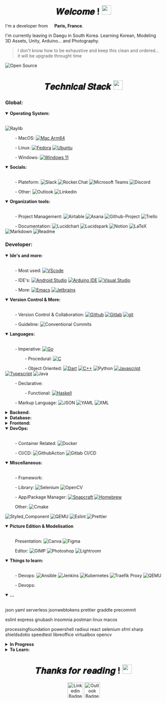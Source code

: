 <h1 align="center">𝑾𝒆𝒍𝒄𝒐𝒎𝒆 ! <img src="https://emojis.slackmojis.com/emojis/images/1531849430/4246/blob-sunglasses.gif?1531849430" width="30"/></h1>

I'm a developer from <img src="https://cdn-icons-png.flaticon.com/512/197/197560.png" width="13"/> **Paris, France**.

I'm currently leaving in Daegu in South Korea. Learning Korean, Modeling 3D Assets, Unity, Arduino... and Photography.

> I don't know how to be exhaustive and keep this clean and ordered... it will be upgrade throught time
 
<img src="https://badges.frapsoft.com/os/v2/open-source.svg?v=103" alt="Open Source"/>


<!-- ![ghchart](https://ghchart.rshah.org/perry-chouteau)-->

<!--![GitHub Stats](https://github-readme-stats.vercel.app/api?username=perry-chouteau&show_icons=true&theme=dark&disable_animations=true)-->
<!--[![Top Langs](https://github-readme-stats.vercel.app/api/top-langs/?username=perry-chouteau&hide=cmake,makefile,html,css,scss,objective-c,perl&langs_count=10&layout=compact&theme=dark&disable_animations=true)](https://github.com/Perry-chouteau/Perry-chouteau)-->

<h1 align=center>𝑻𝒆𝒄𝒉𝒏𝒊𝒄𝒂𝒍 𝑺𝒕𝒂𝒄𝒌 <img src="https://emojis.slackmojis.com/emojis/images/1643514558/5570/confused_dog.gif?1643514558" width="30"/></h1>

<!------------------------------------------------------------------------------------------------------------
-
- Global
-
-------------------------------------------------------------------------------------------------------------->
<h3>Global:</h3>


<details open>
  <summary><b>Operating System:</b></summary>
  <br/>

![Raylib](https://img.shields.io/badge/-Raylib%20Arm64-FFFFFF?style=flat&logo=https://www.raylib.com/common/img/raylib_logo.png&logoColor=black)

        - MacOS:
[![Mac Arm64](https://img.shields.io/badge/-Mac%20Arm64-FFFFFF?style=flat&logo=apple&logoColor=black)](https://www.apple.com/uk/newsroom/2023/01/apple-unveils-m2-pro-and-m2-max-next-generation-chips-for-next-level-workflows)

        - Linux:
[![Fedora](https://img.shields.io/badge/-Fedora-51A2DA?style=flat&logo=fedora&logoColor=white)](https://fedoraproject.org)
[![Ubuntu](https://img.shields.io/badge/-Ubuntu-E95420?style=flat&logo=ubuntu&logoColor=white)](https://en.wikipedia.org/wiki/Linux)

        - Windows:
[![Windows 11](https://img.shields.io/badge/-Windows11-0078D6?style=flat&logo=windows-11&logoColor=white)](https://en.wikipedia.org/wiki/Microsoft_Windows)

</details>


<!--------------------------------------- Social ------------------------------------>
<details open>
  <summary><b>Socials:</b></summary>
  <br/>

        - Plateform:
![Slack](https://img.shields.io/badge/-Slack-4A154B?style=flat&logo=slack&logoColor=white)
![Rocker.Chat](https://img.shields.io/badge/-Rocker.Chat-F5455C?style=flat&logo=rocket.chat&logoColor=white)
![Microsoft Teams](https://img.shields.io/badge/-Microsoft_Teams-6264A7?style=flat&logo=microsoftteams&logoColor=white) 
![Discord](https://img.shields.io/badge/-Discord-5865F2?style=flat&logo=discord&logoColor=white)

        - Other:
![Outlook](https://img.shields.io/badge/-Microsoft_Teams-6264A7?style=flat&logo=microsoftteams&logoColor=white)
![Linkedin](https://img.shields.io/badge/-Linkedin-0A66C2?style=flat&logo=linkedin&logoColor=white)

</details>

<!--------------------------------------- Organisation Tools ------------------------------------>
<details open>
  <summary><b>Organization tools:</b></summary>
  <br/>

        - Project Management:
![Airtable](https://img.shields.io/badge/-Airtable-18BFFF?style=flat&logo=airtable&logoColor=white)
![Asana](https://img.shields.io/badge/-Asana-F06A6A?style=flat&logo=asana&logoColor=white)
![Github-Project](https://img.shields.io/badge/-GithubProject-000000?style=flat&logo=github&logoColor=white)
![Trello](https://img.shields.io/badge/-Trello-0052CC?style=flat&logo=trello&logoColor=white)

        - Documentation:
![Lucidchart](https://img.shields.io/badge/-Lucidchart-E95420?style=flat&logo=uml&logoColor=white)
![Lucidspark](https://img.shields.io/badge/-Lucidspark-E95420?style=flat&logo=uml&logoColor=white)
![Notion](https://img.shields.io/badge/-Notion-000000?style=flat&logo=notion&logoColor=white)
![LaTeX](https://img.shields.io/badge/-LaTeX-008080?style=flat&logo=latex&logoColor=white)
![Markdown](https://img.shields.io/badge/-Markdown-000000?style=flat&logo=markdown&logoColor=white)
![Readme](https://img.shields.io/badge/-Readme-018EF5?style=flat&logo=readme&logoColor=white)

</details>

<!------------------------------------------------------------------------------------------------------------
-
- Developer
-
-------------------------------------------------------------------------------------------------------------->
<h3>Developer:</h3>

<details open>
  <summary><b>Ide's and more:</b></summary>
  <br/>

        - Most used:
[![VScode](https://img.shields.io/badge/-VScode-007ACC?style=flat&logo=visual-studio-code&logoColor=white)](https://code.visualstudio.com/?wt.mc_id=DX_841432)

        - IDE's:
[![Android Studio](https://img.shields.io/badge/-Android_Studio-3DDC84?style=flat&logo=android-studio&logoColor=white)](https://developer.android.com/studio)
[![Arduino IDE](https://img.shields.io/badge/-Arduino_IDE-00878F?style=flat&logo=arduino&logoColor=white)](https://visualstudio.microsoft.com/#vs-section)
[![Visual Studio](https://img.shields.io/badge/-Visual_Studio-5C2D91?style=flat&logo=visual-studio&logoColor=white)](https://visualstudio.microsoft.com/#vs-section)

        - More:
[![Emacs](https://img.shields.io/badge/-Emacs-7F5AB6?style=flat&logo=gnuemacs&logoColor=white)](https://www.jetbrains.com)
[![Jetbrains](https://img.shields.io/badge/-JetBrains-FFFFFF?style=flat&logo=jetbrains&logoColor=black)](https://www.jetbrains.com)

</details>

<details open>
  <summary><b>Version Control & More:</b></summary>
  <br/>
 
        - Version Control & Collaboration:
[![Github](https://img.shields.io/badge/-Github-000000?style=flat&logo=github&logoColor=white)](https://github.com)
[![Gitlab](https://img.shields.io/badge/-Gitlab-FC6D26?style=flat&logo=gitlab&logoColor=white)](https://gitlab.com)
[![git](https://img.shields.io/badge/-Git-F05032?style=flat&logo=git&logoColor=white)](https://git-scm.com)

        - Guideline:
![Conventional Commits](https://img.shields.io/badge/-Conventional_Commits-FE5196?style=flat&logo=Conventional-Commits&logoColor=white)

</details>

<!--------------------------------------- Languages ------------------------------------>
<details open>
  <summary><b>Languages:</b></summary>
  <br/>

        - Imperative:
[![Go](https://img.shields.io/badge/-Go-00ADD8?style=flat&logo=go&logoColor=white)](https://go.dev)

                - Procedural:
[![C](https://img.shields.io/badge/-C-A8B9CC?style=flat&logo=c&logoColor=white)](https://en.wikipedia.org/wiki/C_(programming_language))

                - Object Oriented:
[![Dart](https://img.shields.io/badge/-Dart-0175C2?style=flat&logo=dartlogoColor=white)](https://en.wikipedia.org/wiki/C%2B%2B)
[![C++](https://img.shields.io/badge/-C++-00599C?style=flat&logo=c%2B%2B&logoColor=white)](https://en.wikipedia.org/wiki/C%2B%2B)
![Python](https://img.shields.io/badge/-Python-3776AB?style=flat&logo=flutter&logoColor=white)
[![Javascript](https://img.shields.io/badge/-Javascript-F7DF1E?style=flat&logo=javascript&logoColor=white)](https://www.typescriptlang.org)
[![Typescript](https://img.shields.io/badge/-Typescript-3178C6?style=flat&logo=typescript&logoColor=white)](https://www.typescriptlang.org)
![Java](https://img.shields.io/badge/-Java-3178C6?style=flat&logo=java&logoColor=white)

        - Declarative:

                - Functional:
[![Haskell](https://img.shields.io/badge/-Haskell-5D4F85?style=flat&logo=haskell&logoColor=white)](https://www.haskell.org)

        - Markup Language:
![JSON](https://img.shields.io/badge/-JSON-000000?style=flat&logo=json&logoColor=white)
![YAML](https://img.shields.io/badge/-YAML-CB171E?style=flat&logo=yaml&logoColor=white)
![XML](https://img.shields.io/badge/-XML-000000?style=flat&logo=xaml&logoColor=white)

</details>

<!--------------------------------------- Backend ------------------------------------>
<details>
  <summary><b>Backend:</b></summary>
  <br/>

        - API:
![Grpc](https://img.shields.io/badge/-Grpc-5ac5c5?style=flat&logo=trpc&logoColor=white)
![Express](https://img.shields.io/badge/-Express-FFFFFF?style=flat&logo=express&logoColor=black)
![Flask](https://img.shields.io/badge/-Flask-FFFFFF?style=flat&logo=flask&logoColor=black)

        - Library & Framework:
![Sharp](https://img.shields.io/badge/-Sharp-99CC00?style=flat&logo=sharp&logoColor=white)

        - Tools:
![Postman](https://img.shields.io/badge/-Postman-FF6C37?style=flat&logo=postman&logoColor=white)
![Swagger](https://img.shields.io/badge/-Swagger-85EA2D?style=flat&logo=swagger&logoColor=white)
![Curl](https://img.shields.io/badge/-Curl-073551?style=flat&logo=curl&logoColor=white)
![Ngrok](https://img.shields.io/badge/-ngrok-1F1E37?style=flat&logo=ngrok&logoColor=white)

        - Domain Provider:
![Google Domains](https://img.shields.io/badge/-Google_Domains-4285F4?style=flat&logo=google-domains&logoColor=white)
![Namecheap](https://img.shields.io/badge/-Namecheap-4285F4?style=flat&logo=namecheap&logoColor=white)

        - Services:
![Amazon AWS](https://img.shields.io/badge/-Amazon_AWS-232F3E?style=flat&logo=amazonaws&logoColor=white)
![Serverless](https://img.shields.io/badge/-Serverless-FD5750?style=flat&logo=serverless&logoColor=white)
![AWS Lambda](https://img.shields.io/badge/-AWS_Lambda-FF9900?style=flat&logo=awslambda&logoColor=white)
![AWS EC2](https://img.shields.io/badge/-AWS_EC2-FF4F8B?style=flat&logo=amazonec2&logoColor=white)
![AWS CloudWatch](https://img.shields.io/badge/-AWS_CloudWatch-FF4F8B?style=flat&logo=amazoncloudwatch&logoColor=white)
![AWS S3](https://img.shields.io/badge/-AWS_S3-569A31?style=flat&logo=amazons3&logoColor=white)
![AWS APIGateway](https://img.shields.io/badge/-AWS_APIGateway-FF4F8B?style=flat&logo=amazonapigateway&logoColor=white)
![JWT](https://img.shields.io/badge/-JWT-000000?style=flat&logo=jsonwebtokens&logoColor=white)

jsonwebtokens

</details>

<!--------------------------------------- Databases ------------------------------------>
<details>
  <summary><b>Database:</b></summary>
  <br/>
 
        - ORM:
![Prisma](https://img.shields.io/badge/-Prisma-4169E1?style=flat&logo=prisma&logoColor=white)

        - SQL:
![PostgreSQL](https://img.shields.io/badge/-PostgreSQL-4169E1?style=flat&logo=postgresql&logoColor=white)
![MySQL](https://img.shields.io/badge/-MySQL-4479A1?style=flat&logo=mysql&logoColor=white)
![MariaDB](https://img.shields.io/badge/-MySQL-4479A1?style=flat&logo=mariadb&logoColor=white)
![PostgreSQL](https://img.shields.io/badge/-PostgreSQL-4479A1?style=flat&logo=postgresql&logoColor=white)

</details>

<!--------------------------------------- Frontend  ------------------------------------>
<details>
  <summary><b>Frontend:</b></summary>
  <br/>

        - Multimedia Library:
![CSFML](https://img.shields.io/badge/-CSFML-8CC445?style=flat&logo=SFML&logoColor=white)
![SFML](https://img.shields.io/badge/-SFML-8CC445?style=flat&logo=SFML&logoColor=white)
![Raylib](https://img.shields.io/badge/-Raylib-8CC445?style=flat&logo=Raylib&logoColor=white)

        - Framework:
![Flutter](https://img.shields.io/badge/-Flutter-02569B?style=flat&logo=flutter&logoColor=white)
![React](https://img.shields.io/badge/-React-45b8d8?style=flat&logo=react&logoColor=white)

        - Mobile:
![Android-Java](https://img.shields.io/badge/-Android(Java)-3DDC84?style=flat&logo=android&logoColor=white)

</details>

<!--------------------------------------- DevOps ------------------------------------>
<details open>
  <summary><b>DevOps:</b></summary>
  <br/>

        - Container Related:
![Docker](https://img.shields.io/badge/-Docker-46a2f1?style=flat&logo=docker&logoColor=white)

        - CI/CD:
![GithubAction](https://img.shields.io/badge/-Github_Actions-2088FF?style=flat&logo=githubactions&logoColor=white)
![Gitlab CI/CD](https://img.shields.io/badge/-Gitlab_CI/CD-2088FF?style=flat&logo=gitlab&logoColor=white)

</details>

<!--------------------------------------- Miscellaneous ------------------------------------>
<details open>
  <summary><b>Miscellaneous:</b></summary>
  <br/>

        - Framework:

        - Library:
![Selenium](https://img.shields.io/badge/-Selenium-43B02A?style=flat&logo=selenium&logoColor=white)
![OpenCV](https://img.shields.io/badge/-OpenCV-5C3EE8?style=flat&logo=opencv&logoColor=white)

        - App/Package Manager:
[![Snapcraft](https://img.shields.io/badge/-Snapcraft-82BEA0?style=flat&logo=snapcraft&logoColor=white)](https://snapcraft.io)
[![Homebrew](https://img.shields.io/badge/-Homebrew-2E2A24?style=flat&logo=homebrew&logoColor=white)](https://brew.sh)

        Other:
![Cmake](https://img.shields.io/badge/-Cmake-064F8C?style=flat&logo=cmake&logoColor=white)


![Styled_Component](https://img.shields.io/badge/-Styled_Components-DB7093?style=flat&logo=styled-components&logoColor=white)
![QEMU](https://img.shields.io/badge/-QEMU-FF6600?style=flat&logo=qemu&logoColor=white)
![Eslint](https://img.shields.io/badge/-Eslint-8080F2?style=flat&logo=eslint&logoColor=white)
![Prettier](https://img.shields.io/badge/-Prettier-F7B93E?style=flat&logo=prettier&logoColor=white)

</details>


<!--------------------------------------- Picture Edition & Modelisation ------------------------------------>
<details open>
  <summary><b>Picture Edition & Modelisation </b></summary>
  <br/>

        Presentation:
![Canva](https://img.shields.io/badge/-Canva-00C4CC?style=flat&logo=canva&logoColor=white)
![Figma](https://img.shields.io/badge/-Figma-F24E1E?style=flat&logo=figma&logoColor=white)

        Editor:
![GIMP](https://img.shields.io/badge/-GIMP-5C5543?style=flat&logo=gimp&logoColor=white)
![Photoshop](https://img.shields.io/badge/-Photoshop-5C5543?style=flat&logo=adobephotoshop&logoColor=white)
![Lightroom](https://img.shields.io/badge/-Adobe_Lightroom-31A8FF?style=flat&logo=adobelightroom&logoColor=white)

</details>

<!--
redis
elasticsearch
jquery
mongodb
sqlite
-->

<details open>
  <summary><b>Things to learn:</b></summary>
  <br/>

        - Devops:
![Ansible](https://img.shields.io/badge/-Ansible-EE0000?style=flat&logo=ansible&logoColor=white)
![Jenkins](https://img.shields.io/badge/-Jenkins-D24939?style=flat&logo=jenkins&logoColor=white)
![Kubernetes](https://img.shields.io/badge/-Kubernetes-326CE5?style=flat&logo=kubernetes&logoColor=white)
![Traefik Proxy](https://img.shields.io/badge/-Traefik_Proxy-24A1C1?style=flat&logo=traefik-proxy&logoColor=white)
![QEMU](https://img.shields.io/badge/-QEMU-FF6600?style=flat&logo=qemu&logoColor=white)

        - Devops:

</details>

<details open>
  <summary><b>...</b></summary>
  <br/>


json
yaml
serverless
jsonwebtokens
prettier
graddle
precommit

</details>

eslint
express
gnubash
insomnia
postman
linux
macos

processingfoundation
powershell
radixui
react
selenium
sfml
sharp
shieldsdotio
speedtest
libreoffice
virtualbox
opencv

<details>
  <summary><b>In Progress</b></summary>
  <br/>

php
phpmyadmin
swagger
threedotjs
unity

</details>


<details>
  <summary><b>To Learn:</b></summary>
  <br/>

mui

fastapi
ifttt
jenkins
jest
jira
kotlin
jupyter
kubernetes
latex
lua
nestjs
nextdotjs
nuxtdotjs
openssl
openvpn
ocaml
opengl
ovh
perl
miro
qt
rootme
ruby
rubyonrails
rust
sass
scaleway
slides
solidity
socketdotio
stylelint
subversion
swift
tailwindcss
trpc
travisci
tryhackme
unrealengine
vercel
vitest
vite
vuedotjs
webgl
wireguard
xaml
zapier

</details>

<!-- protodotio -->




<h1 align=center>𝑻𝒉𝒂𝒏𝒌𝒔 𝒇𝒐𝒓 𝒓𝒆𝒂𝒅𝒊𝒏𝒈 ! <img src="https://emojis.slackmojis.com/emojis/images/1643514872/8868/blob_cozy.png?1643514872" width="30"/></h1>

<div align=center>

<!--<a href="https://github.com/Perry-chouteau" ><img alt="Github Badge" src="https://img.shields.io/badge/-Github-black?style=flat&logo=Github&logoColor=blackwhite?link=https://github.com/Perry-chouteau" height="50"/></a>-->
<a href="https://www.linkedin.com/in/perry-chouteau-56292a206/" ><img alt="Linkedin Badge" src="https://img.shields.io/badge/-Linkedin-blue?style=flat&logo=Linkedin&logoColor=white&link=https://www.linkedin.com/in/perry-chouteau-56292a206/)" height="50"/></a>
<a href="mailto:perry.chouteau@epitech.eu" ><img alt="Outlook Badge" src="https://img.shields.io/badge/-Outlook-0078d4?style=flat&logo=MicrosoftOutlook&logoColor=blue?&link=mailto:perry.chouteau@epitech.eu)" height="50"/></a>

</div>
